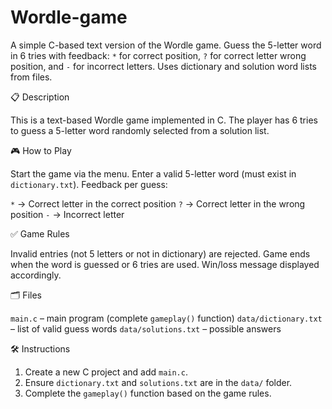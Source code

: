 # Wordle-game
A simple C-based text version of the Wordle game. Guess the 5-letter word in 6 tries with feedback: `*` for correct position, `?` for correct letter wrong position, and `-` for incorrect letters. Uses dictionary and solution word lists from files.

📋 Description

This is a text-based Wordle game implemented in C. The player has 6 tries to guess a 5-letter word randomly selected from a solution list.

🎮 How to Play

Start the game via the menu.
Enter a valid 5-letter word (must exist in `dictionary.txt`).
Feedback per guess:

`*` → Correct letter in the correct position
`?` → Correct letter in the wrong position
`-` → Incorrect letter

✅ Game Rules

Invalid entries (not 5 letters or not in dictionary) are rejected.
  Game ends when the word is guessed or 6 tries are used.
  Win/loss message displayed accordingly.

🗂 Files

`main.c` – main program (complete `gameplay()` function)
`data/dictionary.txt` – list of valid guess words
`data/solutions.txt` – possible answers

🛠 Instructions

1. Create a new C project and add `main.c`.
2. Ensure `dictionary.txt` and `solutions.txt` are in the `data/` folder.
3. Complete the `gameplay()` function based on the game rules.

